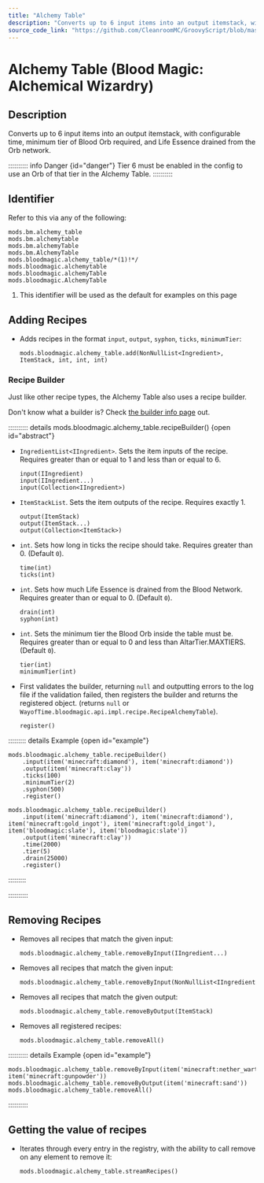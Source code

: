```yaml
---
title: "Alchemy Table"
description: "Converts up to 6 input items into an output itemstack, with configurable time, minimum tier of Blood Orb required, and Life Essence drained from the Orb network."
source_code_link: "https://github.com/CleanroomMC/GroovyScript/blob/master/src/main/java/com/cleanroommc/groovyscript/compat/mods/bloodmagic/AlchemyTable.java"
---
```


# Alchemy Table (Blood Magic: Alchemical Wizardry)

## Description

Converts up to 6 input items into an output itemstack, with configurable time, minimum tier of Blood Orb required, and Life Essence drained from the Orb network.

:::::::::: info Danger {id="danger"}
Tier 6 must be enabled in the config to use an Orb of that tier in the Alchemy Table.
::::::::::

## Identifier

Refer to this via any of the following:

```groovy:no-line-numbers {5}
mods.bm.alchemy_table
mods.bm.alchemytable
mods.bm.alchemyTable
mods.bm.AlchemyTable
mods.bloodmagic.alchemy_table/*(1)!*/
mods.bloodmagic.alchemytable
mods.bloodmagic.alchemyTable
mods.bloodmagic.AlchemyTable
```

1. This identifier will be used as the default for examples on this page

## Adding Recipes

- Adds recipes in the format `input`, `output`, `syphon`, `ticks`, `minimumTier`:

    ```groovy:no-line-numbers
    mods.bloodmagic.alchemy_table.add(NonNullList<Ingredient>, ItemStack, int, int, int)
    ```


### Recipe Builder

Just like other recipe types, the Alchemy Table also uses a recipe builder.

Don't know what a builder is? Check [the builder info page](../../../groovy/builder.md) out.

:::::::::: details mods.bloodmagic.alchemy_table.recipeBuilder() {open id="abstract"}
- `IngredientList<IIngredient>`. Sets the item inputs of the recipe. Requires greater than or equal to 1 and less than or equal to 6.

    ```groovy:no-line-numbers
    input(IIngredient)
    input(IIngredient...)
    input(Collection<IIngredient>)
    ```

- `ItemStackList`. Sets the item outputs of the recipe. Requires exactly 1.

    ```groovy:no-line-numbers
    output(ItemStack)
    output(ItemStack...)
    output(Collection<ItemStack>)
    ```

- `int`. Sets how long in ticks the recipe should take. Requires greater than 0. (Default `0`).

    ```groovy:no-line-numbers
    time(int)
    ticks(int)
    ```

- `int`. Sets how much Life Essence is drained from the Blood Network. Requires greater than or equal to 0. (Default `0`).

    ```groovy:no-line-numbers
    drain(int)
    syphon(int)
    ```

- `int`. Sets the minimum tier the Blood Orb inside the table must be. Requires greater than or equal to 0 and less than AltarTier.MAXTIERS. (Default `0`).

    ```groovy:no-line-numbers
    tier(int)
    minimumTier(int)
    ```

- First validates the builder, returning `null` and outputting errors to the log file if the validation failed, then registers the builder and returns the registered object. (returns `null` or `WayofTime.bloodmagic.api.impl.recipe.RecipeAlchemyTable`).

    ```groovy:no-line-numbers
    register()
    ```

::::::::: details Example {open id="example"}
```groovy:no-line-numbers
mods.bloodmagic.alchemy_table.recipeBuilder()
    .input(item('minecraft:diamond'), item('minecraft:diamond'))
    .output(item('minecraft:clay'))
    .ticks(100)
    .minimumTier(2)
    .syphon(500)
    .register()

mods.bloodmagic.alchemy_table.recipeBuilder()
    .input(item('minecraft:diamond'), item('minecraft:diamond'), item('minecraft:gold_ingot'), item('minecraft:gold_ingot'), item('bloodmagic:slate'), item('bloodmagic:slate'))
    .output(item('minecraft:clay'))
    .time(2000)
    .tier(5)
    .drain(25000)
    .register()
```

:::::::::

::::::::::

## Removing Recipes

- Removes all recipes that match the given input:

    ```groovy:no-line-numbers
    mods.bloodmagic.alchemy_table.removeByInput(IIngredient...)
    ```

- Removes all recipes that match the given input:

    ```groovy:no-line-numbers
    mods.bloodmagic.alchemy_table.removeByInput(NonNullList<IIngredient>)
    ```

- Removes all recipes that match the given output:

    ```groovy:no-line-numbers
    mods.bloodmagic.alchemy_table.removeByOutput(ItemStack)
    ```

- Removes all registered recipes:

    ```groovy:no-line-numbers
    mods.bloodmagic.alchemy_table.removeAll()
    ```

:::::::::: details Example {open id="example"}
```groovy:no-line-numbers
mods.bloodmagic.alchemy_table.removeByInput(item('minecraft:nether_wart'), item('minecraft:gunpowder'))
mods.bloodmagic.alchemy_table.removeByOutput(item('minecraft:sand'))
mods.bloodmagic.alchemy_table.removeAll()
```

::::::::::

## Getting the value of recipes

- Iterates through every entry in the registry, with the ability to call remove on any element to remove it:

    ```groovy:no-line-numbers
    mods.bloodmagic.alchemy_table.streamRecipes()
    ```
